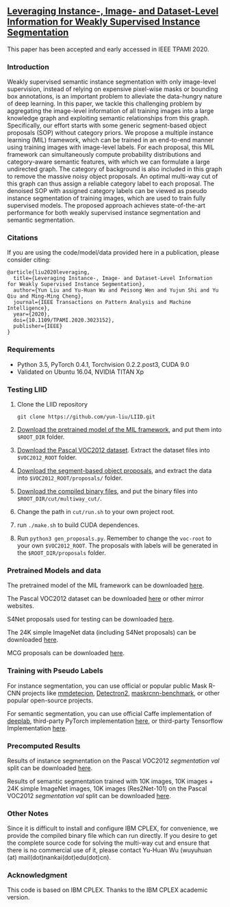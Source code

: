 ## [Leveraging Instance-, Image- and Dataset-Level Information for Weakly Supervised Instance Segmentation](http://mftp.mmcheng.net/Papers/21PAMI_InsImgDatasetWSIS.pdf)

This paper has been accepted and early accessed in IEEE TPAMI 2020.

### Introduction


Weakly supervised semantic instance segmentation with only image-level supervision, instead of relying on expensive pixel-wise masks or bounding box annotations, is an important problem to alleviate the data-hungry nature of deep learning. In this paper, we tackle this challenging problem by aggregating the image-level information of all training images into a large knowledge graph and exploiting semantic relationships from this graph. Specifically, our effort starts with some generic segment-based object proposals (SOP) without category priors. We propose a multiple instance learning (MIL) framework, which can be trained in an end-to-end manner using training images with image-level labels. For each proposal, this MIL framework can simultaneously compute probability distributions and category-aware semantic features, with which we can formulate a large undirected graph. The category of background is also included in this graph to remove the massive noisy object proposals. An optimal multi-way cut of this graph can thus assign a reliable category label to each proposal. The denoised SOP with assigned category labels can be viewed as pseudo instance segmentation of training images, which are used to train fully supervised models. The proposed approach achieves state-of-the-art performance for both weakly supervised instance segmentation and semantic segmentation. 


### Citations

If you are using the code/model/data provided here in a publication, please consider citing:

    @article{liu2020leveraging,
      title={Leveraging Instance-, Image- and Dataset-Level Information for Weakly Supervised Instance Segmentation},
      author={Yun Liu and Yu-Huan Wu and Peisong Wen and Yujun Shi and Yu Qiu and Ming-Ming Cheng},
      journal={IEEE Transactions on Pattern Analysis and Machine Intelligence},
      year={2020},
      doi={10.1109/TPAMI.2020.3023152},
      publisher={IEEE}
    }

### Requirements

* Python 3.5, PyTorch 0.4.1, Torchvision 0.2.2.post3, CUDA 9.0
* Validated on Ubuntu 16.04, NVIDIA TITAN Xp

### Testing LIID

1. Clone the LIID repository
    ```
    git clone https://github.com/yun-liu/LIID.git
    ```

2. [Download the pretrained model of the MIL framework](https://drive.google.com/file/d/1KjoBn3ngzZw5aJPAiBaE3ZKh8xAn59kd/view?usp=sharing), and put them into `$ROOT_DIR` folder.

3. [Download the Pascal VOC2012 dataset](http://host.robots.ox.ac.uk/pascal/VOC/). Extract the dataset files into `$VOC2012_ROOT` folder.

4. [Download the segment-based object proposals](https://drive.google.com/file/d/1qFIlbkc8S9ejmy1mKVGqEzj5m9FDs2wa/view?usp=sharing), and extract the data into `$VOC2012_ROOT/proposals/` folder.

5. [Download the compiled binary files](https://drive.google.com/file/d/1DMlSwQ1BuZWU2Kp2tUi4Wd5yRtycyEyF/view?usp=sharing), and put the binary files into `$ROOT_DIR/cut/multiway_cut/`.

6. Change the path in `cut/run.sh` to your own project root.

7. run `./make.sh` to build CUDA dependences.

8. Run `python3 gen_proposals.py`. Remember to change the `voc-root` to your own `$VOC2012_ROOT`. The proposals with labels will be generated in the `$ROOT_DIR/proposals` folder.

### Pretrained Models and data

The pretrained model of the MIL framework can be downloaded [here](https://drive.google.com/file/d/1KjoBn3ngzZw5aJPAiBaE3ZKh8xAn59kd/view?usp=sharing).

The Pascal VOC2012 dataset can be downloaded [here](http://host.robots.ox.ac.uk/pascal/VOC/) or other mirror websites.

S4Net proposals used for testing can be downloaded [here](https://drive.google.com/file/d/1qFIlbkc8S9ejmy1mKVGqEzj5m9FDs2wa/view?usp=sharing).

The 24K simple ImageNet data (including S4Net proposals) can be downloaded [here](https://drive.google.com/file/d/10sr11wtI4LMctGIjvcAwIoAb5da7bhyt/view?usp=sharing).

MCG proposals can be downloaded [here](https://www2.eecs.berkeley.edu/Research/Projects/CS/vision/grouping/mcg/#datasets).

### Training with Pseudo Labels

For instance segmentation, you can use official or popular public Mask R-CNN projects like [mmdetecion](https://github.com/open-mmlab/mmdetection), [Detectron2](https://github.com/facebookresearch/detectron2), [maskrcnn-benchmark](https://github.com/facebookresearch/maskrcnn-benchmark), or other popular open-source projects.

For semantic segmentation, you can use official Caffe implementation of [deeplab](http://liangchiehchen.com/projects/DeepLab.html),  third-party PyTorch implementation [here](https://github.com/kazuto1011/deeplab-pytorch), or third-party Tensorflow Implementation [here](https://github.com/DrSleep/tensorflow-deeplab-resnet).

### Precomputed Results

Results of instance segmentation on the Pascal VOC2012 *segmentation val* split can be downloaded [here](https://drive.google.com/file/d/10s5hVEknVgyWu1A63GO5gBA1Sb1wzynl/view?usp=sharing).

Results of semantic segmentation trained with 10K images, 10K images + 24K simple ImageNet images, 10K images (Res2Net-101) on the Pascal VOC2012 *segmentation val* split can be downloaded [here](https://drive.google.com/file/d/1ysV06qPWnhaMKN7EHkaXzaxoyiukvApg/view?usp=sharing).

### Other Notes

Since it is difficult to install and configure IBM CPLEX, for convenience, we provide the compiled binary file which can run directly. If you desire to get the complete source code for solving the multi-way cut and ensure that there is no commercial use of it, please contact Yu-Huan Wu (wuyuhuan (at) mail(dot)nankai(dot)edu(dot)cn).

### Acknowledgment

This code is based on IBM CPLEX. Thanks to the IBM CPLEX academic version.
